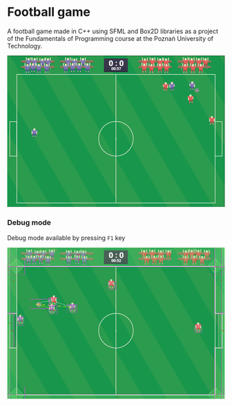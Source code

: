 # Football game
A football game made in C++ using SFML and Box2D libraries as a project of the  Fundamentals of Programming course at the Poznań University of Technology.

![Game screenshot](/screenshot.png)

### Debug mode
Debug mode available by pressing ``F1`` key

![Game screenshot](/screenshot-debug.png)